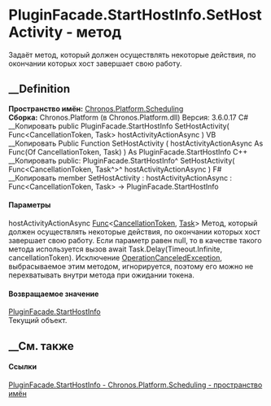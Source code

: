 # PluginFacade.StartHostInfo.SetHostActivity - метод
Задаёт метод, который должен осуществлять некоторые действия, по окончании
которых хост завершает свою работу.
## __Definition
 **Пространство имён:**
[Chronos.Platform.Scheduling](N_Chronos_Platform_Scheduling.htm)  
 **Сборка:** Chronos.Platform (в Chronos.Platform.dll) Версия: 3.6.0.17
C# __Копировать
     public PluginFacade.StartHostInfo SetHostActivity(
    	Func<CancellationToken, Task> hostActivityActionAsync
    )
VB __Копировать
     Public Function SetHostActivity ( 
    	hostActivityActionAsync As Func(Of CancellationToken, Task)
    ) As PluginFacade.StartHostInfo
C++ __Копировать
     public:
    PluginFacade.StartHostInfo^ SetHostActivity(
    	Func<CancellationToken, Task^>^ hostActivityActionAsync
    )
F# __Копировать
     member SetHostActivity : 
            hostActivityActionAsync : Func<CancellationToken, Task> -> PluginFacade.StartHostInfo 
#### Параметры
hostActivityActionAsync
[Func](https://learn.microsoft.com/dotnet/api/system.func-2)<[CancellationToken](https://learn.microsoft.com/dotnet/api/system.threading.cancellationtoken),
[Task](https://learn.microsoft.com/dotnet/api/system.threading.tasks.task)>
     Метод, который должен осуществлять некоторые действия, по окончании которых хост завершает свою работу. Если параметр равен null, то в качестве такого метода используется вызов await Task.Delay(Timeout.Infinite, cancellationToken). Исключение [OperationCanceledException](https://learn.microsoft.com/dotnet/api/system.operationcanceledexception), выбрасываемое этим методом, игнорируется, поэтому его можно не перехватывать внутри метода при ожидании токена. 
#### Возвращаемое значение
[PluginFacade.StartHostInfo](T_Chronos_Platform_Scheduling_PluginFacade_StartHostInfo.htm)  
Текущий объект.
##  __См. также
#### Ссылки
[PluginFacade.StartHostInfo -
](T_Chronos_Platform_Scheduling_PluginFacade_StartHostInfo.htm)
[Chronos.Platform.Scheduling - пространство
имён](N_Chronos_Platform_Scheduling.htm)
